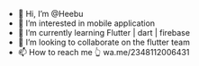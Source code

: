 - 👋 Hi, I’m @Heebu
- 👀 I’m interested in mobile application 
- 🌱 I’m currently learning Flutter | dart | firebase
- 💞️ I’m looking to collaborate on the flutter team
- 📫 How to reach me 👆 wa.me/2348112006431

<!---
Heebu/Heebu is a ✨ special ✨ repository because its `README.md` (this file) appears on your GitHub profile.
You can click the Preview link to take a look at your changes.
--->

